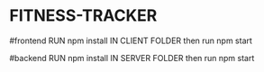 # FITNESS-TRACKER

#frontend
RUN npm install IN CLIENT FOLDER 
then run npm start

#backend
RUN npm install IN SERVER FOLDER
then run npm start
